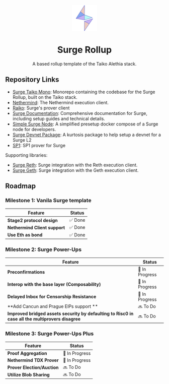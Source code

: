 <p align="center">
  <img src="./.github/SurgeLogoOnly.svg" width="80" alt="Logo for Surge" />
</p>

<h1 align="center">
  Surge Rollup
</h1>

<p align="center">
  A based rollup template of the Taiko Alethia stack.
</p>

## Repository Links

- [Surge Taiko Mono](https://github.com/NethermindEth/surge-taiko-mono): Monorepo containing the codebase for the Surge Rollup, built on the Taiko stack.
- [Nethermind](https://github.com/NethermindEth/nethermind): The Nethermind execution client.
- [Raiko](https://github.com/NethermindEth/raiko): Surge's prover client
- [Surge Documentation](https://github.com/NethermindEth/surge-docs): Comprehensive documentation for Surge, including setup guides and technical details.
- [Simple Surge Node](https://github.com/NethermindEth/simple-surge-node): A simplified presetup docker compose of a Surge node for developers.
- [Surge Devnet Package](https://github.com/NethermindEth/surge-devnet-package): A kurtosis package to help setup a devnet for a Surge L2
- [SP1](https://github.com/NethermindEth/sp1): SP1 prover for Surge

Supporting libraries:
- [Surge Reth](https://github.com/NethermindEth/surge-reth): Surge integration with the Reth execution client.
- [Surge Geth](https://github.com/NethermindEth/surge-geth): Surge integration with the Geth execution client.

## Roadmap

### Milestone 1: Vanila Surge template


| Feature                                                  | Status           |
|----------------------------------------------------------|------------------|
| **Stage2 protocol design**                               | ✅ Done         |
| **Nethermind Client support**                            | ✅ Done         |
| **Use Eth as bond**                                      | ✅ Done         |

### Milestone 2: Surge Power-Ups

| Feature                                                                                           | Status           |
|---------------------------------------------------------------------------------------------------|------------------|
| **Preconfirmations**                                                                              | 🚧 In Progress  |
| **Interop with the base layer (Composability)**                                                   | 🚧 In Progress  |
| **Delayed Inbox for Censorship Resistance**                                                       | 🚧 In Progress  |
| **Add Cancun and Prague EIPs support                                                           ** | 🔜 To Do        |
| **Improved bridged assets security by defaulting to Risc0 in case all the multiprovers disagree** | 🔜 To Do        |

### Milestone 3: Surge Power-Ups Plus
| Feature                                                                                           | Status           |
|---------------------------------------------------------------------------------------------------|------------------|
| **Proof Aggregation**                                                                             | 🚧 In Progress  |
| **Nethermind TDX Prover**                                                                         | 🚧 In Progress  |
| **Prover Election/Auction**                                                                       | 🔜 To Do        |
| **Utilize Blob Sharing**                                                                          | 🔜 To Do        |
